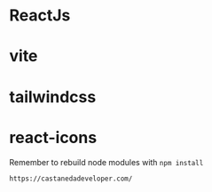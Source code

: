 # ReactJs
# vite
# tailwindcss
# react-icons

Remember to rebuild node modules with ```npm install```


```https://castanedadeveloper.com/```